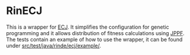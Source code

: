 # RinECJ

This is a wrapper for [ECJ](http://cs.gmu.edu/~eclab/projects/ecj/). It simplifies the configuration for genetic programming and it allows distribution of fitness calculations using [JPPF](http://jppf.org/). The tests contain an example of how to use the wrapper, it can be found under [src/test/java/rinde/ecj/example/](https://github.com/rinde/RinECJ/tree/master/src/test/java/rinde/ecj/example).


